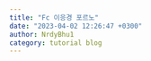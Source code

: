```yaml
---
title: "Fc 이응경 포르노"
date: "2023-04-02 12:26:47 +0300"
author: NrdyBhu1
category: tutorial blog
---
```

